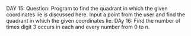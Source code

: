 DAY 15:
Question:
Program to find the quadrant in which the given coordinates lie is discussed here. Input a point from the user and find the quadrant in which the given coordinates lie.
DAy 16:
Find the number of times digit 3 occurs in each and every number from 0 to n.